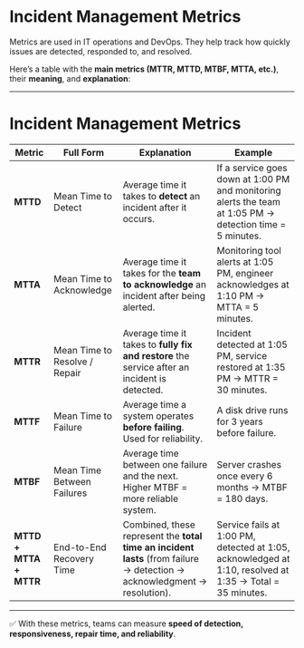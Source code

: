 # Incident Management Metrics

Metrics are used in IT operations and DevOps. They help track how quickly issues are detected, responded to, and resolved.

Here’s a table with the **main metrics (MTTR, MTTD, MTBF, MTTA, etc.)**, their **meaning**, and **explanation**:

---

# Incident Management Metrics

| Metric                 | Full Form                     | Explanation                                                                                                              | Example                                                                                                   |
| ---------------------- | ----------------------------- | ------------------------------------------------------------------------------------------------------------------------ | --------------------------------------------------------------------------------------------------------- |
| **MTTD**               | Mean Time to Detect           | Average time it takes to **detect** an incident after it occurs.                                                         | If a service goes down at 1:00 PM and monitoring alerts the team at 1:05 PM → detection time = 5 minutes. |
| **MTTA**               | Mean Time to Acknowledge      | Average time it takes for the **team to acknowledge** an incident after being alerted.                                   | Monitoring tool alerts at 1:05 PM, engineer acknowledges at 1:10 PM → MTTA = 5 minutes.                   |
| **MTTR**               | Mean Time to Resolve / Repair | Average time it takes to **fully fix and restore** the service after an incident is detected.                            | Incident detected at 1:05 PM, service restored at 1:35 PM → MTTR = 30 minutes.                            |
| **MTTF**               | Mean Time to Failure          | Average time a system operates **before failing**. Used for reliability.                                                 | A disk drive runs for 3 years before failure.                                                             |
| **MTBF**               | Mean Time Between Failures    | Average time between one failure and the next. Higher MTBF = more reliable system.                                       | Server crashes once every 6 months → MTBF = 180 days.                                                     |
| **MTTD + MTTA + MTTR** | End-to-End Recovery Time      | Combined, these represent the **total time an incident lasts** (from failure → detection → acknowledgment → resolution). | Service fails at 1:00 PM, detected at 1:05, acknowledged at 1:10, resolved at 1:35 → Total = 35 minutes.  |

---

✅ With these metrics, teams can measure **speed of detection, responsiveness, repair time, and reliability**.
